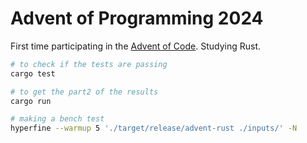 # Advent of Programming 2024

First time participating in the [Advent of Code](https://adventofcode.com/2024/day/4).
Studying Rust.


```sh
# to check if the tests are passing
cargo test

# to get the part2 of the results
cargo run

# making a bench test
hyperfine --warmup 5 './target/release/advent-rust ./inputs/' -N
```
